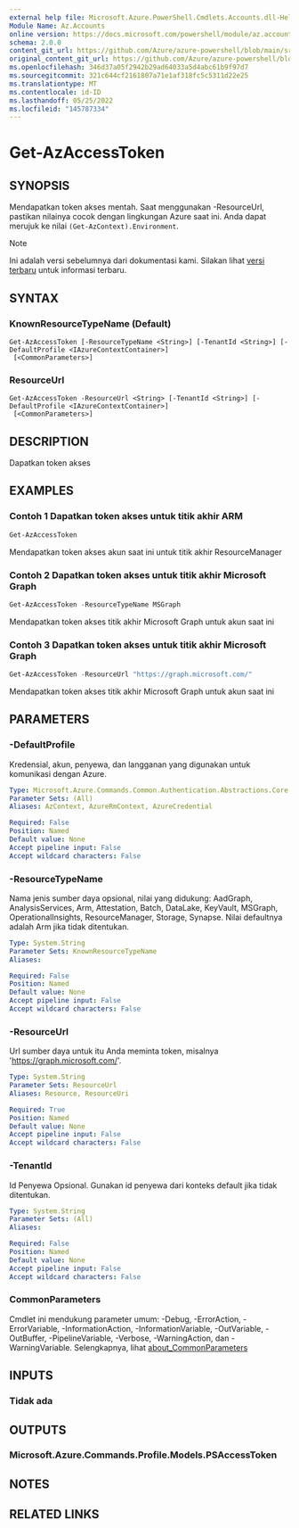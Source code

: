 ```yaml
---
external help file: Microsoft.Azure.PowerShell.Cmdlets.Accounts.dll-Help.xml
Module Name: Az.Accounts
online version: https://docs.microsoft.com/powershell/module/az.accounts/get-azaccesstoken
schema: 2.0.0
content_git_url: https://github.com/Azure/azure-powershell/blob/main/src/Accounts/Accounts/help/Get-AzAccessToken.md
original_content_git_url: https://github.com/Azure/azure-powershell/blob/main/src/Accounts/Accounts/help/Get-AzAccessToken.md
ms.openlocfilehash: 346d37a05f2942b29ad64033a5d4abc61b9f97d7
ms.sourcegitcommit: 321c644cf2161807a71e1af318fc5c5311d22e25
ms.translationtype: MT
ms.contentlocale: id-ID
ms.lasthandoff: 05/25/2022
ms.locfileid: "145787334"
---
```

# Get-AzAccessToken

## SYNOPSIS
Mendapatkan token akses mentah. Saat menggunakan -ResourceUrl, pastikan nilainya cocok dengan lingkungan Azure saat ini. Anda dapat merujuk ke nilai `(Get-AzContext).Environment`.

> [!NOTE]
>Ini adalah versi sebelumnya dari dokumentasi kami. Silakan lihat [versi terbaru](/powershell/module/az.accounts/get-azaccesstoken) untuk informasi terbaru.

## SYNTAX

### KnownResourceTypeName (Default)
```
Get-AzAccessToken [-ResourceTypeName <String>] [-TenantId <String>] [-DefaultProfile <IAzureContextContainer>]
 [<CommonParameters>]
```

### ResourceUrl
```
Get-AzAccessToken -ResourceUrl <String> [-TenantId <String>] [-DefaultProfile <IAzureContextContainer>]
 [<CommonParameters>]
```

## DESCRIPTION
Dapatkan token akses

## EXAMPLES

### Contoh 1 Dapatkan token akses untuk titik akhir ARM
```powershell
Get-AzAccessToken
```

Mendapatkan token akses akun saat ini untuk titik akhir ResourceManager

### Contoh 2 Dapatkan token akses untuk titik akhir Microsoft Graph
```powershell
Get-AzAccessToken -ResourceTypeName MSGraph
```

Mendapatkan token akses titik akhir Microsoft Graph untuk akun saat ini

### Contoh 3 Dapatkan token akses untuk titik akhir Microsoft Graph
```powershell
Get-AzAccessToken -ResourceUrl "https://graph.microsoft.com/"
```

Mendapatkan token akses titik akhir Microsoft Graph untuk akun saat ini

## PARAMETERS

### -DefaultProfile
Kredensial, akun, penyewa, dan langganan yang digunakan untuk komunikasi dengan Azure.

```yaml
Type: Microsoft.Azure.Commands.Common.Authentication.Abstractions.Core.IAzureContextContainer
Parameter Sets: (All)
Aliases: AzContext, AzureRmContext, AzureCredential

Required: False
Position: Named
Default value: None
Accept pipeline input: False
Accept wildcard characters: False
```

### -ResourceTypeName
Nama jenis sumber daya opsional, nilai yang didukung: AadGraph, AnalysisServices, Arm, Attestation, Batch, DataLake, KeyVault, MSGraph, OperationalInsights, ResourceManager, Storage, Synapse. Nilai defaultnya adalah Arm jika tidak ditentukan.

```yaml
Type: System.String
Parameter Sets: KnownResourceTypeName
Aliases:

Required: False
Position: Named
Default value: None
Accept pipeline input: False
Accept wildcard characters: False
```

### -ResourceUrl
Url sumber daya untuk itu Anda meminta token, misalnya 'https://graph.microsoft.com/'.

```yaml
Type: System.String
Parameter Sets: ResourceUrl
Aliases: Resource, ResourceUri

Required: True
Position: Named
Default value: None
Accept pipeline input: False
Accept wildcard characters: False
```

### -TenantId
Id Penyewa Opsional. Gunakan id penyewa dari konteks default jika tidak ditentukan.

```yaml
Type: System.String
Parameter Sets: (All)
Aliases:

Required: False
Position: Named
Default value: None
Accept pipeline input: False
Accept wildcard characters: False
```

### CommonParameters
Cmdlet ini mendukung parameter umum: -Debug, -ErrorAction, -ErrorVariable, -InformationAction, -InformationVariable, -OutVariable, -OutBuffer, -PipelineVariable, -Verbose, -WarningAction, dan -WarningVariable. Selengkapnya, lihat [about_CommonParameters](http://go.microsoft.com/fwlink/?LinkID=113216)

## INPUTS

### Tidak ada

## OUTPUTS

### Microsoft.Azure.Commands.Profile.Models.PSAccessToken

## NOTES

## RELATED LINKS
